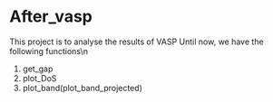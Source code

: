 # After_vasp
This project is to analyse the results of VASP
Until now, we have the following functions\n
1. get_gap
2. plot_DoS
3. plot_band(plot_band_projected)
